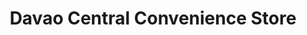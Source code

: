 ---
title: "Davao Central Convenience Store"
url: /davao-city/davao-central-convenience-store-matina-aplaya-road/
shop: convenience
---
